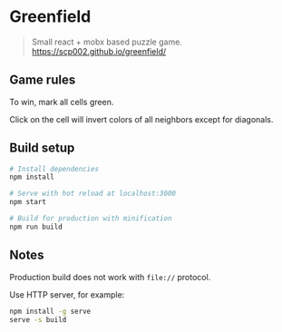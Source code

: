 # Greenfield

> Small react + mobx based puzzle game.
<https://scp002.github.io/greenfield/>

## Game rules

To win, mark all cells green.

Click on the cell will invert colors of all neighbors except for diagonals.

## Build setup

``` bash
# Install dependencies
npm install

# Serve with hot reload at localhost:3000
npm start

# Build for production with minification
npm run build
```

## Notes

Production build does not work with `file://` protocol.

Use HTTP server, for example:

``` bash
npm install -g serve
serve -s build
```
